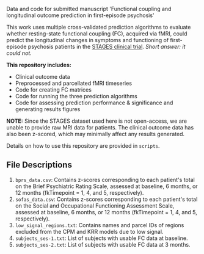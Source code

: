 Data and code for submitted manuscript 'Functional coupling and longitudinal outcome prediction in first-episode psychosis'

This work uses multiple cross-validated prediction algorithms to evaluate whether resting-state functional coupling (FC), acquired via fMRI, could predict the longitudinal changes in symptoms and functioning of first-episode psychosis patients in the [STAGES clinical trial](https://academic.oup.com/schizbullopen/article/1/1/sgaa015/5810294). *Short answer: it could not.*

**This repository includes:**
- Clinical outcome data
- Preprocessed and parcellated fMRI timeseries
- Code for creating FC matrices
- Code for running the three prediction algorithms
- Code for assessing prediction performance & significance and generating results figures

**NOTE:** Since the STAGES dataset used here is not open-access, we are unable to provide raw MRI data for patients. The clinical outcome data has also been z-scored, which may minimally affect any results generated.

Details on how to use this repository are provided in `scripts`.

## File Descriptions
1. `bprs_data.csv`: Contains z-scores corresponding to each patient's total on the Brief Psychiatric Rating Scale, assessed at baseline, 6 months, or 12 months (fkTimepoint = 1, 4, and 5, respectively).
2. `sofas_data.csv`: Contains z-scores corresponding to each patient's total on the Social and Occupational Functioning Assessment Scale, assessed at baseline, 6 months, or 12 months (fkTimepoint = 1, 4, and 5, respectively).
3. `low_signal_regions.txt`: Contains names and parcel IDs of regions excluded from the CPM and KRR models due to low signal.
4. `subjects_ses-1.txt`: List of subjects with usable FC data at baseline.
5. `subjects_ses-2.txt`: List of subjects with usable FC data at 3 months.

